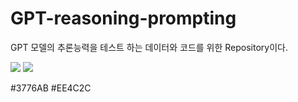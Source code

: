 # GPT-reasoning-prompting
GPT 모델의 추론능력을 테스트 하는 데이터와 코드를 위한 Repository이다. 

<img src="https://img.shields.io/badge/python-3776AB?style=flat-square&logo=Python&logoColor=white"/> <img src="https://img.shields.io/badge/pytorch-EE4C2C?style=flat-square&logo=Pytorch&logoColor=white"/>

#3776AB
#EE4C2C
